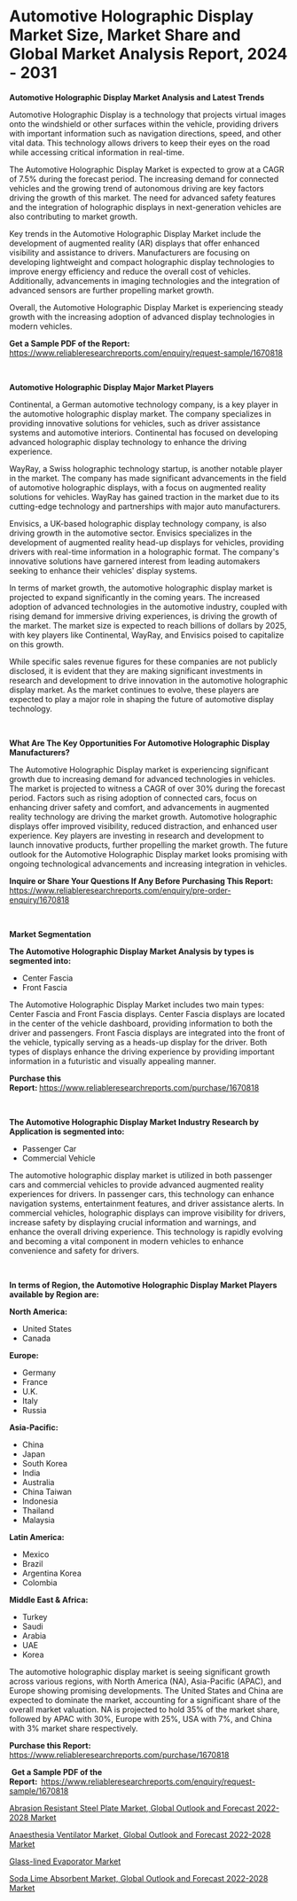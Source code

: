 <p><h1>Automotive Holographic Display Market Size, Market Share and Global Market Analysis Report, 2024 - 2031</h1></p><p><strong>Automotive Holographic Display Market Analysis and Latest Trends</strong></p>
<p><p>Automotive Holographic Display is a technology that projects virtual images onto the windshield or other surfaces within the vehicle, providing drivers with important information such as navigation directions, speed, and other vital data. This technology allows drivers to keep their eyes on the road while accessing critical information in real-time.</p><p>The Automotive Holographic Display Market is expected to grow at a CAGR of 7.5% during the forecast period. The increasing demand for connected vehicles and the growing trend of autonomous driving are key factors driving the growth of this market. The need for advanced safety features and the integration of holographic displays in next-generation vehicles are also contributing to market growth.</p><p>Key trends in the Automotive Holographic Display Market include the development of augmented reality (AR) displays that offer enhanced visibility and assistance to drivers. Manufacturers are focusing on developing lightweight and compact holographic display technologies to improve energy efficiency and reduce the overall cost of vehicles. Additionally, advancements in imaging technologies and the integration of advanced sensors are further propelling market growth.</p><p>Overall, the Automotive Holographic Display Market is experiencing steady growth with the increasing adoption of advanced display technologies in modern vehicles.</p></p>
<p><strong>Get a Sample PDF of the Report:&nbsp;</strong> <a href="https://www.reliableresearchreports.com/enquiry/request-sample/1670818">https://www.reliableresearchreports.com/enquiry/request-sample/1670818</a></p>
<p>&nbsp;</p>
<p><strong>Automotive Holographic Display Major Market Players</strong></p>
<p><p>Continental, a German automotive technology company, is a key player in the automotive holographic display market. The company specializes in providing innovative solutions for vehicles, such as driver assistance systems and automotive interiors. Continental has focused on developing advanced holographic display technology to enhance the driving experience.</p><p>WayRay, a Swiss holographic technology startup, is another notable player in the market. The company has made significant advancements in the field of automotive holographic displays, with a focus on augmented reality solutions for vehicles. WayRay has gained traction in the market due to its cutting-edge technology and partnerships with major auto manufacturers.</p><p>Envisics, a UK-based holographic display technology company, is also driving growth in the automotive sector. Envisics specializes in the development of augmented reality head-up displays for vehicles, providing drivers with real-time information in a holographic format. The company's innovative solutions have garnered interest from leading automakers seeking to enhance their vehicles' display systems.</p><p>In terms of market growth, the automotive holographic display market is projected to expand significantly in the coming years. The increased adoption of advanced technologies in the automotive industry, coupled with rising demand for immersive driving experiences, is driving the growth of the market. The market size is expected to reach billions of dollars by 2025, with key players like Continental, WayRay, and Envisics poised to capitalize on this growth.</p><p>While specific sales revenue figures for these companies are not publicly disclosed, it is evident that they are making significant investments in research and development to drive innovation in the automotive holographic display market. As the market continues to evolve, these players are expected to play a major role in shaping the future of automotive display technology.</p></p>
<p>&nbsp;</p>
<p><strong>What Are The Key Opportunities For Automotive Holographic Display Manufacturers?</strong></p>
<p><p>The Automotive Holographic Display market is experiencing significant growth due to increasing demand for advanced technologies in vehicles. The market is projected to witness a CAGR of over 30% during the forecast period. Factors such as rising adoption of connected cars, focus on enhancing driver safety and comfort, and advancements in augmented reality technology are driving the market growth. Automotive holographic displays offer improved visibility, reduced distraction, and enhanced user experience. Key players are investing in research and development to launch innovative products, further propelling the market growth. The future outlook for the Automotive Holographic Display market looks promising with ongoing technological advancements and increasing integration in vehicles.</p></p>
<p><strong>Inquire or Share Your Questions If Any Before Purchasing This Report:</strong> <a href="https://www.reliableresearchreports.com/enquiry/pre-order-enquiry/1670818">https://www.reliableresearchreports.com/enquiry/pre-order-enquiry/1670818</a></p>
<p>&nbsp;</p>
<p><strong>Market Segmentation</strong></p>
<p><strong>The Automotive Holographic Display Market Analysis by types is segmented into:</strong></p>
<p><ul><li>Center Fascia</li><li>Front Fascia</li></ul></p>
<p><p>The Automotive Holographic Display Market includes two main types: Center Fascia and Front Fascia displays. Center Fascia displays are located in the center of the vehicle dashboard, providing information to both the driver and passengers. Front Fascia displays are integrated into the front of the vehicle, typically serving as a heads-up display for the driver. Both types of displays enhance the driving experience by providing important information in a futuristic and visually appealing manner.</p></p>
<p><strong>Purchase this Report:&nbsp;</strong><a href="https://www.reliableresearchreports.com/purchase/1670818">https://www.reliableresearchreports.com/purchase/1670818</a></p>
<p>&nbsp;</p>
<p><strong>The Automotive Holographic Display Market Industry Research by Application is segmented into:</strong></p>
<p><ul><li>Passenger Car</li><li>Commercial Vehicle</li></ul></p>
<p><p>The automotive holographic display market is utilized in both passenger cars and commercial vehicles to provide advanced augmented reality experiences for drivers. In passenger cars, this technology can enhance navigation systems, entertainment features, and driver assistance alerts. In commercial vehicles, holographic displays can improve visibility for drivers, increase safety by displaying crucial information and warnings, and enhance the overall driving experience. This technology is rapidly evolving and becoming a vital component in modern vehicles to enhance convenience and safety for drivers.</p></p>
<p>&nbsp;</p>
<p><strong>In terms of Region, the Automotive Holographic Display Market Players available by Region are:</strong></p>
<p>
    <p> <strong> North America: </strong>
        <ul>
            <li>United States</li>
            <li>Canada</li>
        </ul>
        </p> 
    <p> <strong> Europe: </strong>
        <ul>
            <li>Germany</li>
            <li>France</li>
            <li>U.K.</li>
            <li>Italy</li>
            <li>Russia</li>
        </ul>
        </p> 
    <p> <strong> Asia-Pacific: </strong>
        <ul>
            <li>China</li>
            <li>Japan</li>
            <li>South Korea</li>
            <li>India</li>
            <li>Australia</li>
            <li>China Taiwan</li>
            <li>Indonesia</li>
            <li>Thailand</li>
            <li>Malaysia</li>
        </ul>
        </p> 
    <p> <strong> Latin America: </strong>
        <ul>
            <li>Mexico</li>
            <li>Brazil</li>
            <li>Argentina Korea</li>
            <li>Colombia</li>
        </ul>
        </p> 
    <p> <strong> Middle East & Africa: </strong>
        <ul>
            <li>Turkey</li>
            <li>Saudi</li>
            <li>Arabia</li>
            <li>UAE</li>
            <li>Korea</li>
        </ul>
    </p>
    </p>
<p><p>The automotive holographic display market is seeing significant growth across various regions, with North America (NA), Asia-Pacific (APAC), and Europe showing promising developments. The United States and China are expected to dominate the market, accounting for a significant share of the overall market valuation. NA is projected to hold 35% of the market share, followed by APAC with 30%, Europe with 25%, USA with 7%, and China with 3% market share respectively.</p></p>
<p><strong>Purchase this Report: </strong><a href="https://www.reliableresearchreports.com/purchase/1670818">https://www.reliableresearchreports.com/purchase/1670818</a></p>
<p>&nbsp;<strong>Get a Sample PDF of the Report:&nbsp;&nbsp;</strong><a href="https://www.reliableresearchreports.com/enquiry/request-sample/1670818">https://www.reliableresearchreports.com/enquiry/request-sample/1670818</a></p>
<p><strong></strong></p>
<p><p><a href="https://view.publitas.com/reportprime-1/abrasion-resistant-steel-plate-market-global-outlook-and-forecast-2022-2028-market-size-growth-and-forecast-from-2023-2030/">Abrasion Resistant Steel Plate Market, Global Outlook and Forecast 2022-2028 Market</a></p><p><a href="https://view.publitas.com/reportprime-1/anaesthesia-ventilator-market-global-outlook-and-forecast-2022-2028-market-size-2023-2030-global-industrial-analysis-key-geographical-regions-market-share-top-key-players-product-types-and-forecast-research-report/">Anaesthesia Ventilator Market, Global Outlook and Forecast 2022-2028 Market</a></p><p><a href="https://butternut-bug-553.notion.site/Glass-lined-Evaporator-Market-Size-Evaluating-its-Market-Trends-Growth-and-Projections-2024-203-dfeea8a22a3c46ec84c24efed3caa07b">Glass-lined Evaporator Market</a></p><p><a href="https://view.publitas.com/reportprime-1/soda-lime-absorbent-market-global-outlook-and-forecast-2022-2028-market-size-share-trends-analysis-report-by-application-regional-outlook-competitive-strategies-and-segment-forecasts-2023-2030/">Soda Lime Absorbent Market, Global Outlook and Forecast 2022-2028 Market</a></p></p>